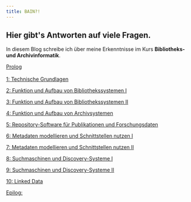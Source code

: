 ```yaml
---
title: BAIN?!
---
```


## Hier gibt's Antworten auf viele Fragen.

In diesem Blog schreibe ich über meine Erkenntnisse im Kurs **Bibliotheks- und Archivinformatik**.

<a href="https://kkbuhler.github.io/BAIN/2020/09/10/prolog.html">Prolog</a>
<br>
<br>
<a href="https://kkbuhler.github.io/BAIN/2020/09/10/tag1.html">1: Technische Grundlagen</a>

<a href="https://kkbuhler.github.io/BAIN/2020/09/25/tag2.html">2: Funktion und Aufbau von Bibliothekssystemen I</a>

<a href="https://kkbuhler.github.io/BAIN/2020/10/02/tag3.html">3: Funktion und Aufbau von Bibliothekssystemen II</a>

<a href="https://kkbuhler.github.io/BAIN/2020/10/09/tag4.html">4: Funktion und Aufbau von Archivsystemen</a>

<a href="https://kkbuhler.github.io/BAIN/2020/10/16/tag5.html">5: Repository-Software für Publikationen und Forschungsdaten</a>

<a href="https://kkbuhler.github.io/BAIN/2020/10/30/tag6.html">6: Metadaten modellieren und Schnittstellen nutzen I</a>

<a href="https://kkbuhler.github.io/BAIN/2020/11/20/tag7.html">7: Metadaten modellieren und Schnittstellen nutzen II</a>

<a href="https://kkbuhler.github.io/BAIN/2020/11/27/tag8.html">8: Suchmaschinen und Discovery-Systeme I</a>

<a href="https://kkbuhler.github.io/BAIN/2020/12/11/tag9.html">9: Suchmaschinen und Discovery-Systeme II</a>

<a href="https://kkbuhler.github.io/BAIN/2020/12/18/tag10.html">10: Linked Data</a>

<a href="https://kkbuhler.github.io/BAIN/2020/12/19/epilog.html">Epilog:</a>
